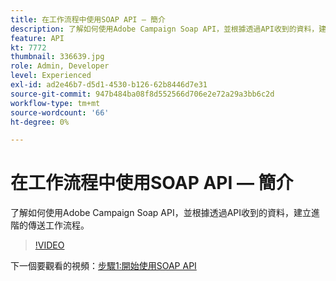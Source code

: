 ```yaml
---
title: 在工作流程中使用SOAP API — 簡介
description: 了解如何使用Adobe Campaign Soap API，並根據透過API收到的資料，建立進階的傳送工作流程。
feature: API
kt: 7772
thumbnail: 336639.jpg
role: Admin, Developer
level: Experienced
exl-id: ad2e46b7-d5d1-4530-b126-62b8446d7e31
source-git-commit: 947b484ba08f8d552566d706e2e72a29a3bb6c2d
workflow-type: tm+mt
source-wordcount: '66'
ht-degree: 0%

---
```


# 在工作流程中使用SOAP API — 簡介

了解如何使用Adobe Campaign Soap API，並根據透過API收到的資料，建立進階的傳送工作流程。

>[!VIDEO](https://video.tv.adobe.com/v/336639?quality=12)

下一個要觀看的視頻：[步驟1:開始使用SOAP API](/help/tutorial-use-soap-apis/get-started-with-soap-apis.md)
